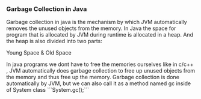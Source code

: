 <h3>Garbage Collection in Java</h3>

<p>Garbage collection in java is the mechanism by which JVM automatically removes the unused objects from the memory. In Java the space for program that is allocated by JVM during runtime is allocated in a heap. And the heap is also divided into two parts: </p>
<bold>Young Space &</bold>
<bold>Old Space</bold>

<p>In java programs we dont have to free the memories ourselves like in c/c++ , JVM automatically does garbage collection to free up unused objects from the memory and thus free up the memory. Garbage collection is done automatically by JVM, but we can also call it as a method named gc inside of System class 
```System.gc();```
</p>